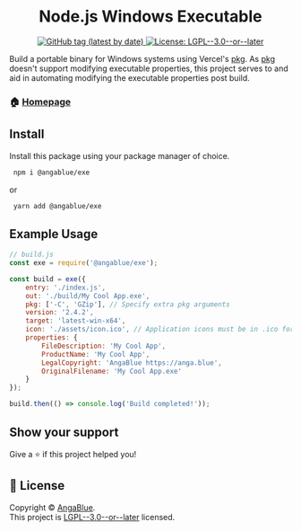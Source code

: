 <h1 align="center">Node.js Windows Executable</h1>
<p align="center">
    <a href="https://github.com/AngaBlue/exe/packages/1108141" target="_blank">
  <img alt="GitHub tag (latest by date)" src="https://img.shields.io/github/v/tag/AngaBlue/exe?label=Version">
  </a>
  <a href="https://github.com/AngaBlue/exe/blob/master/LICENSE" target="_blank">
    <img alt="License: LGPL--3.0--or--later" src="https://img.shields.io/github/license/AngaBlue/exe?color=green" />
  </a>
</p>

Build a portable binary for Windows systems using Vercel's [pkg](https://www.npmjs.com/package/pkg).  As [pkg](https://www.npmjs.com/package/pkg) doesn't support modifying executable properties, this project serves to and aid in automating modifying the executable properties post build.

### 🏠 [Homepage](https://github.com/AngaBlue/exe)

## Install

Install this package using your package manager of choice.
```sh
 npm i @angablue/exe
```
or
```sh
 yarn add @angablue/exe
```

## Example Usage
```js
// build.js
const exe = require('@angablue/exe');

const build = exe({
    entry: './index.js',
    out: './build/My Cool App.exe',
    pkg: ['-C', 'GZip'], // Specify extra pkg arguments
    version: '2.4.2',
    target: 'latest-win-x64',
    icon: './assets/icon.ico', // Application icons must be in .ico format
    properties: {
        FileDescription: 'My Cool App',
        ProductName: 'My Cool App',
        LegalCopyright: 'AngaBlue https://anga.blue',
        OriginalFilename: 'My Cool App.exe'
    }
});

build.then(() => console.log('Build completed!'));
```
## Show your support

Give a ⭐️ if this project helped you!

## 📝 License

Copyright © [AngaBlue](https://github.com/AngaBlue).<br />
This project is [LGPL--3.0--or--later](https://github.com/AngaBlue/exe/blob/master/LICENSE) licensed.
